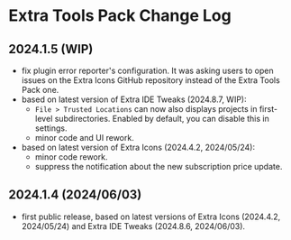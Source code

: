 # Extra Tools Pack Change Log

## 2024.1.5 (WIP)
* fix plugin error reporter's configuration. It was asking users to open issues on the Extra Icons GitHub repository instead of the Extra Tools Pack one.
* based on latest version of Extra IDE Tweaks (2024.8.7, WIP):
  * `File > Trusted Locations` can now also displays projects in first-level subdirectories. Enabled by default, you can disable this in settings.
  * minor code and UI rework.
* based on latest version of Extra Icons (2024.4.2, 2024/05/24):
  * minor code rework.
  * suppress the notification about the new subscription price update.

## 2024.1.4 (2024/06/03)
* first public release, based on latest versions of Extra Icons (2024.4.2, 2024/05/24) and Extra IDE Tweaks (2024.8.6, 2024/06/03).
